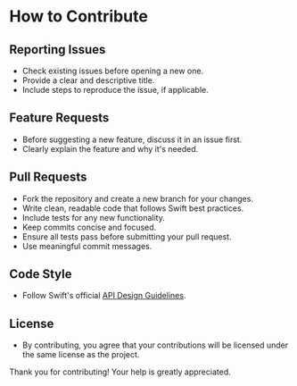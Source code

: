 # How to Contribute

## Reporting Issues
- Check existing issues before opening a new one.
- Provide a clear and descriptive title.
- Include steps to reproduce the issue, if applicable.

## Feature Requests
- Before suggesting a new feature, discuss it in an issue first.
- Clearly explain the feature and why it's needed.

## Pull Requests
- Fork the repository and create a new branch for your changes.
- Write clean, readable code that follows Swift best practices.
- Include tests for any new functionality.
- Keep commits concise and focused.
- Ensure all tests pass before submitting your pull request.
- Use meaningful commit messages.

## Code Style
- Follow Swift's official [API Design Guidelines](https://www.swift.org/documentation/api-design-guidelines/).

## License
- By contributing, you agree that your contributions will be licensed under the same license as the project.

Thank you for contributing! Your help is greatly appreciated.
